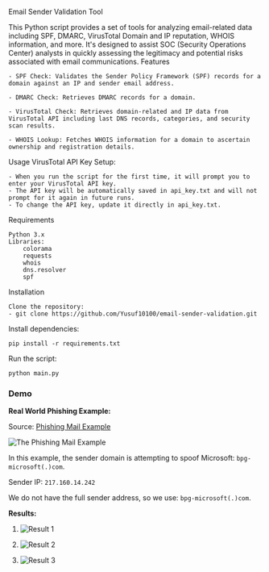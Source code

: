 Email Sender Validation Tool

This Python script provides a set of tools for analyzing email-related data including SPF, DMARC, VirusTotal Domain and IP reputation, WHOIS information, and more. It's designed to assist SOC (Security Operations Center) analysts in quickly assessing the legitimacy and potential risks associated with email communications.
Features

    - SPF Check: Validates the Sender Policy Framework (SPF) records for a domain against an IP and sender email address.

    - DMARC Check: Retrieves DMARC records for a domain.

    - VirusTotal Check: Retrieves domain-related and IP data from VirusTotal API including last DNS records, categories, and security scan results.

    - WHOIS Lookup: Fetches WHOIS information for a domain to ascertain ownership and registration details.

Usage
VirusTotal API Key Setup:

    - When you run the script for the first time, it will prompt you to enter your VirusTotal API key.
    - The API key will be automatically saved in api_key.txt and will not prompt for it again in future runs.
    - To change the API key, update it directly in api_key.txt.

Requirements

    Python 3.x
    Libraries:
        colorama
        requests
        whois
        dns.resolver
        spf
        
Installation

    Clone the repository: 
    - git clone https://github.com/Yusuf10100/email-sender-validation.git


Install dependencies:

    pip install -r requirements.txt

Run the script:

    python main.py

### Demo

**Real World Phishing Example:**

Source: [Phishing Mail Example](https://x.com/phishunt_io/status/1780834586106167631)

![The Phishing Mail Example](https://github.com/Yusuf10100/email-sender-validation/raw/main/images/phishing%20example.png)

In this example, the sender domain is attempting to spoof Microsoft: `bpg-microsoft(.)com`.

Sender IP: `217.160.14.242`

We do not have the full sender address, so we use: `bpg-microsoft(.)com`.

**Results:**

1. ![Result 1](https://github.com/Yusuf10100/email-sender-validation/raw/main/images/1.png)

2. ![Result 2](https://github.com/Yusuf10100/email-sender-validation/raw/main/images/2.png)

3. ![Result 3](https://github.com/Yusuf10100/email-sender-validation/raw/main/images/3.png)

